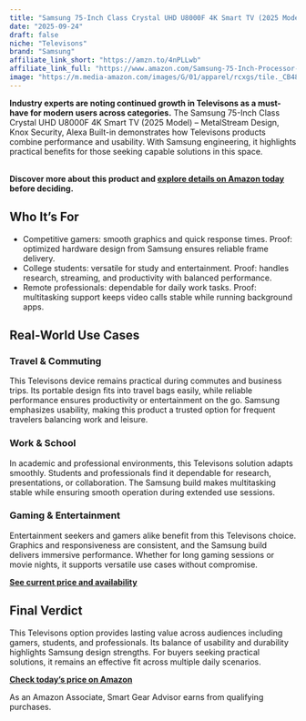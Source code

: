 ```yaml
---
title: "Samsung 75-Inch Class Crystal UHD U8000F 4K Smart TV (2025 Model) – MetalStream Design, Knox Security, Alexa Built-in"
date: "2025-09-24"
draft: false
niche: "Televisons"
brand: "Samsung"
affiliate_link_short: "https://amzn.to/4nPLLwb"
affiliate_link_full: "https://www.amazon.com/Samsung-75-Inch-Processor-MetalStream-Security/dp/B0DXMQRM5Z?crid=3SP5OWJW7SQQI&dib=eyJ2IjoiMSJ9.-PUo8Y6Jo9J5AxYXpYbr9n8El09d12ITNu1ak36KiAX_eDcyhuOjlCC5nxEH5f_5couwG7izh8CIiCKhz_SDJg0KDn3TJHKZgyWu9DtuQTVOuPd54HdPN02rWvH_j8u1HK-lurqxbyDcj0UNKheNGfER9EK7X4NIU_tg2-KTnqn6nNaa7Nm4tCK5ahshSv4ilTLzC6QJSvgYBOGL3Tf3h1h9XB4TR45KWWwaicLfRgg.HaL7-xI9OHeiay9jBBSuH0X6vcvia9cOZfhBOzy3-zM&dib_tag=se&keywords=television&qid=1758673878&refinements=p_72%3A1248879011&rnid=1248877011&sprefix=television%2Caps%2C138&sr=8-16&th=1&linkCode=ll1&tag=ironwooddigit-20&linkId=8a59cb52f68dcaebafdb8284ff938342&language=en_US&ref_=as_li_ss_tl"
image: "https://m.media-amazon.com/images/G/01/apparel/rcxgs/tile._CB483369110_.gif"
---
```


<p><strong>Industry experts are noting continued growth in Televisons as a must-have for modern users across categories.</strong> The Samsung 75-Inch Class Crystal UHD U8000F 4K Smart TV (2025 Model) – MetalStream Design, Knox Security, Alexa Built-in demonstrates how Televisons products combine performance and usability. With Samsung engineering, it highlights practical benefits for those seeking capable solutions in this space.</p>
<br>
<strong>Discover more about this product and <a href="https://amzn.to/4nPLLwb" rel="nofollow sponsored">explore details on Amazon today</a> before deciding.</strong>
<br>

<h2>Who It’s For</h2>
<ul>
  <li>Competitive gamers: smooth graphics and quick response times. Proof: optimized hardware design from Samsung ensures reliable frame delivery.</li>
  <li>College students: versatile for study and entertainment. Proof: handles research, streaming, and productivity with balanced performance.</li>
  <li>Remote professionals: dependable for daily work tasks. Proof: multitasking support keeps video calls stable while running background apps.</li>
</ul>

<h2>Real-World Use Cases</h2>

<h3>Travel & Commuting</h3>
<p>This Televisons device remains practical during commutes and business trips. Its portable design fits into travel bags easily, while reliable performance ensures productivity or entertainment on the go. Samsung emphasizes usability, making this product a trusted option for frequent travelers balancing work and leisure.</p>

<h3>Work & School</h3>
<p>In academic and professional environments, this Televisons solution adapts smoothly. Students and professionals find it dependable for research, presentations, or collaboration. The Samsung build makes multitasking stable while ensuring smooth operation during extended use sessions.</p>

<h3>Gaming & Entertainment</h3>
<p>Entertainment seekers and gamers alike benefit from this Televisons choice. Graphics and responsiveness are consistent, and the Samsung build delivers immersive performance. Whether for long gaming sessions or movie nights, it supports versatile use cases without compromise.</p>

<p><strong><a href="https://amzn.to/4nPLLwb" rel="nofollow sponsored">See current price and availability</a></strong></p>

<h2>Final Verdict</h2>
<p>This Televisons option provides lasting value across audiences including gamers, students, and professionals. Its balance of usability and durability highlights Samsung design strengths. For buyers seeking practical solutions, it remains an effective fit across multiple daily scenarios.</p>

<p><strong><a href="https://amzn.to/4nPLLwb" rel="nofollow sponsored">Check today’s price on Amazon</a></strong></p>

<p>As an Amazon Associate, Smart Gear Advisor earns from qualifying purchases.</p>
